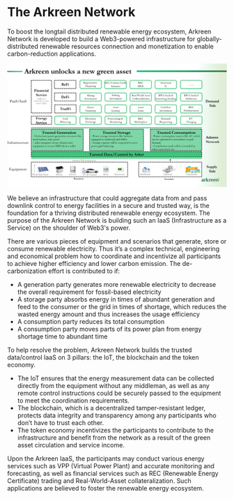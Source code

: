 # The Arkreen Network

To boost the longtail distributed renewable energy ecosystem, Arkreen Network is developed to build a Web3-powered infrastructure for globally-distributed renewable resources connection and monetization to enable carbon-reduction applications.

![](<../../.gitbook/assets/image (5).png>)

We believe an infrastructure that could aggregate data from and pass downlink control to energy facilities in a secure and trusted way, is the foundation for a thriving distributed renewable energy ecosystem. The purpose of the Arkreen Network is building such an IaaS (Infrastructure as a Service) on the shoulder of Web3's power.

There are various pieces of equipment and scenarios that generate, store or consume renewable electricity. Thus it’s a complex technical, engineering and economical problem how to coordinate and incentivize all participants to achieve higher efficiency and lower carbon emission. The de-carbonization effort is contributed to if:
+ A generation party generates more renewable electricity to decrease the overall requirement for fossil-based electricity
+ A storage party absorbs energy in times of abundant generation and feed to the consumer or the grid in times of shortage, which reduces the wasted energy amount and thus increases the usage efficiency
+ A consumption party reduces its total consumption
+ A consumption party moves parts of its power plan from energy shortage time to abundant time

To help resolve the problem, Arkreen Network builds the trusted data/control IaaS on 3 pillars: the IoT, the blockchain and the token economy.

+ The IoT ensures that the energy measurement data can be collected directly from the equipment without any middleman, as well as any remote control instructions could be securely passed to the equipment to meet the coordination requirements.
+ The blockchain, which is a decentralized tamper-resistant ledger, protects data integrity and transparency among any participants who don’t have to trust each other.
+ The token economy incentivizes the participants to contribute to the infrastructure and benefit from the network as a result of the green asset circulation and service income.

Upon the Arkreen IaaS, the participants may conduct various energy services such as VPP (Virtual Power Plant) and accurate monitoring and forecasting, as well as financial services such as REC (Renewable Energy Certificate) trading and Real-World-Asset collateralization. Such applications are believed to foster the renewable energy ecosystem.
